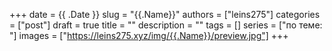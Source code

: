 +++ 
date        = {{ .Date }}
slug        = "{{.Name}}"
authors     = ["leins275"]
categories  = ["post"]
draft       = true
title       = ""
description = ""
tags        = []
series      = ["по теме: "]
images      = ["https://leins275.xyz/img/{{.Name}}/preview.jpg"]
+++

